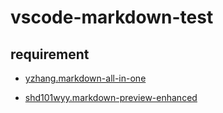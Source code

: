 # vscode-markdown-test

## requirement

- [yzhang.markdown-all-in-one](https://marketplace.visualstudio.com/items?itemName=yzhang.markdown-all-in-one)

- [shd101wyy.markdown-preview-enhanced](https://marketplace.visualstudio.com/items?itemName=shd101wyy.markdown-preview-enhanced)
